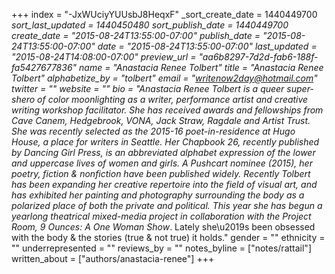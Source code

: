 +++
index = "-JxWUciyYUUsbJ8HeqxF"
_sort_create_date = 1440449700
_sort_last_updated = 1440450480
_sort_publish_date = 1440449700
create_date = "2015-08-24T13:55:00-07:00"
publish_date = "2015-08-24T13:55:00-07:00"
date = "2015-08-24T13:55:00-07:00"
last_updated = "2015-08-24T14:08:00-07:00"
preview_url = "aa6b8297-7d2d-fab6-188f-fa5427677836"
name = "Anastacia Renee Tolbert"
title = "Anastacia Renee Tolbert"
alphabetize_by = "tolbert"
email = "writenow2day@hotmail.com"
twitter = ""
website = ""
bio = "Anastacia Renee Tolbert is a queer super-shero of color moonlighting as a writer, performance artist and creative writing workshop facilitator. She has received awards and fellowships from Cave Canem, Hedgebrook, VONA, Jack Straw, Ragdale and Artist Trust. She was recently selected as the 2015-16 poet-in-residence at Hugo House, a place for writers in Seattle. Her _Chapbook 26_, recently published by Dancing Girl Press, is an abbreviated alphabet expression of the lower and uppercase lives of women and girls. A Pushcart nominee (2015), her poetry, fiction & nonfiction have been published widely. Recently Tolbert has been expanding her creative repertoire into the field of visual art, and has exhibited her painting and photography surrounding the body as a polarized place of both the private and political. This year she has begun a yearlong theatrical mixed-media project in collaboration with the Project Room, 9_ Ounces: A One Woman Show_. Lately she\u2019s been obsessed with the body & the stories (true & not true) it holds."
gender = ""
ethnicity = ""
underrepresented = ""
reviews_by = ""
notes_byline = ["notes/rattail"]
written_about = ["authors/anastacia-renee"]
+++

